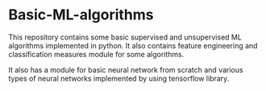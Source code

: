 # Basic-ML-algorithms
This repository contains some basic supervised  and unsupervised ML algorithms implemented in python.
It also contains feature engineering and classification measures module for some algorithms.

It also has a module for basic neural network from scratch and various types of neural networks implemented by using tensorflow library.
